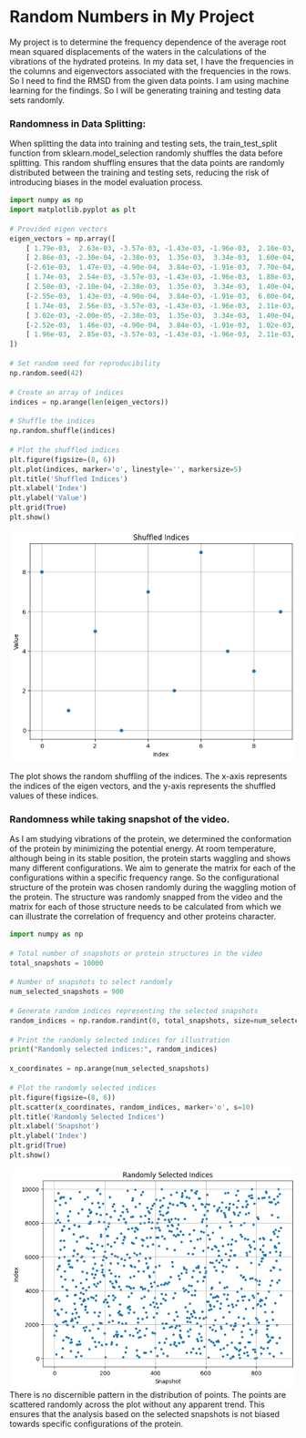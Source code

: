 # Random Numbers in My Project

My project is to determine the frequency dependence of the average root mean squared displacements of the waters in the calculations of the vibrations of the hydrated proteins. In my data set, I have the frequencies in the columns and eigenvectors associated with the frequencies in the rows. So I need to find the RMSD from the given data points. I am using machine learning for the findings. So I will be generating training and testing data sets randomly.

### Randomness in Data Splitting:

When splitting the data into training and testing sets, the train_test_split function from sklearn.model_selection randomly shuffles the data before splitting.
This random shuffling ensures that the data points are randomly distributed between the training and testing sets, reducing the risk of introducing biases in the model evaluation process.
```python
import numpy as np
import matplotlib.pyplot as plt

# Provided eigen vectors
eigen_vectors = np.array([
    [ 1.79e-03,  2.63e-03, -3.57e-03, -1.43e-03, -1.96e-03,  2.10e-03,  6.70e-04, -2.04e-03, -1.37e-03, -1.77e-03],
    [ 2.86e-03, -2.30e-04, -2.38e-03,  1.35e-03,  3.34e-03,  1.60e-04,  2.20e-04, -2.67e-03, -1.33e-03,  4.50e-04],
    [-2.61e-03,  1.47e-03, -4.90e-04,  3.84e-03, -1.91e-03,  7.70e-04, -9.30e-04,  9.30e-04,  2.54e-03,  1.30e-04],
    [ 1.74e-03,  2.54e-03, -3.57e-03, -1.43e-03, -1.96e-03,  1.88e-03,  9.20e-04, -1.85e-03, -1.17e-03, -1.70e-03],
    [ 2.58e-03, -2.10e-04, -2.38e-03,  1.35e-03,  3.34e-03,  1.40e-04,  2.20e-04, -2.50e-03, -9.80e-04,  5.20e-04],
    [-2.55e-03,  1.43e-03, -4.90e-04,  3.84e-03, -1.91e-03,  6.80e-04, -8.30e-04,  9.60e-04,  2.53e-03,  1.40e-04],
    [ 1.74e-03,  2.56e-03, -3.57e-03, -1.43e-03, -1.96e-03,  2.11e-03,  6.40e-04, -1.99e-03, -1.32e-03, -1.77e-03],
    [ 3.02e-03, -2.00e-05, -2.38e-03,  1.35e-03,  3.34e-03,  1.40e-04,  3.10e-04, -2.82e-03, -1.50e-03,  4.40e-04],
    [-2.52e-03,  1.46e-03, -4.90e-04,  3.84e-03, -1.91e-03,  1.02e-03, -1.15e-03,  8.20e-04,  2.23e-03, -1.00e-05],
    [ 1.96e-03,  2.85e-03, -3.57e-03, -1.43e-03, -1.96e-03,  2.11e-03,  7.90e-04, -2.15e-03, -1.67e-03, -1.80e-03]
])

# Set random seed for reproducibility
np.random.seed(42)

# Create an array of indices
indices = np.arange(len(eigen_vectors))

# Shuffle the indices
np.random.shuffle(indices)

# Plot the shuffled indices
plt.figure(figsize=(8, 6))
plt.plot(indices, marker='o', linestyle='', markersize=5)
plt.title('Shuffled Indices')
plt.xlabel('Index')
plt.ylabel('Value')
plt.grid(True)
plt.show()

```

![Nature of Randomness](https://github.com/ubsuny/vibrational-motion-CP2P2024/blob/main/random%20scatter.png) 

The plot shows the random shuffling of the indices. The x-axis represents the indices of the eigen vectors, and the y-axis represents the shuffled values of these indices.



### Randomness while taking snapshot of the video.
As I am studying vibrations of the protein, we determined the conformation of the protein by minimizing the potential energy. At room temperature, although being in its stable position, the protein starts waggling and shows many different configurations. We aim to generate the matrix for each of the configurations within a specific frequency range. So the configurational structure of the protein was chosen randomly during the waggling motion of the protein. The structure was randomly snapped from the video and the matrix for each of those structure needs to be calculated from which we can illustrate the correlation of frequency and other proteins character.

```python
import numpy as np

# Total number of snapshots or protein structures in the video
total_snapshots = 10000

# Number of snapshots to select randomly
num_selected_snapshots = 900

# Generate random indices representing the selected snapshots
random_indices = np.random.randint(0, total_snapshots, size=num_selected_snapshots)

# Print the randomly selected indices for illustration
print("Randomly selected indices:", random_indices)

x_coordinates = np.arange(num_selected_snapshots)

# Plot the randomly selected indices
plt.figure(figsize=(8, 6))
plt.scatter(x_coordinates, random_indices, marker='o', s=10)
plt.title('Randomly Selected Indices')
plt.xlabel('Snapshot')
plt.ylabel('Index')
plt.grid(True)
plt.show()

```
![Nature of Randomness](https://github.com/ubsuny/vibrational-motion-CP2P2024/blob/main/random%20snapshot.png)
There is no discernible pattern in the distribution of points. The points are scattered randomly across the plot without any apparent trend. This ensures that the analysis based on the selected snapshots is not biased towards specific configurations of the protein.



    
   



